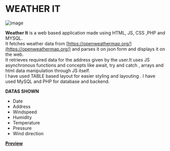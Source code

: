 # WEATHER IT
![image](https://github.com/user-attachments/assets/20963dd1-4a4b-40c9-bb58-14d0ff0bc69b)

**Weather It** is a web based application made using HTML, JS, CSS ,PHP and MYSQL.<br>
It fetches weather data from [https://openweathermap.org/](https://openweathermap.org/) and parses it on json form and displays it on the web.<br>
It retrieves required data for the address given by the user.It uses JS asynchronous functions and concepts like await, 
try and catch , arrays and html data manipulation through JS itself.<br>
I have used TABLE based layout for easier styling and layouting . I have used MySQL and PHP for database and backend.

**DATAS SHOWN**
- Date
- Address
- Windspeed
- Humidity
- Temperature
- Pressure
- Wind direction

**[Preview](https://samipregmi.ct.ws/weatherapp/)**

